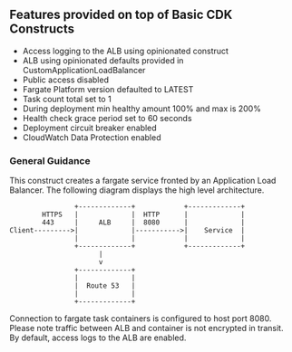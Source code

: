 ## Features provided on top of Basic CDK Constructs
- Access logging to the ALB using opinionated construct
- ALB using opinionated defaults provided in CustomApplicationLoadBalancer
- Public access disabled
- Fargate Platform version defaulted to LATEST
- Task count total set to 1
- During deployment min healthy amount 100% and max is 200%
- Health check grace period set to 60 seconds
- Deployment circuit breaker enabled
- CloudWatch Data Protection enabled

### General Guidance

This construct creates a fargate service fronted by an Application Load Balancer. The following diagram displays the high level architecture.

```
                +-------------+            +-------------+
        HTTPS   |             |  HTTP      |             |
        443     |     ALB     |  8080      |             |
Client--------->|             |----------->|    Service  |
                |             |            |             |
                +-------------+            +-------------+
                      |
                      v
                +-------------+
                |             |
                |  Route 53   |
                |             |
                +-------------+
```
Connection to fargate task containers is configured to host port 8080. Please note traffic between ALB and container is not encrypted in transit. By default, access logs to the ALB are enabled.